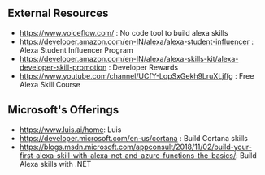 ## External Resources

* https://www.voiceflow.com/ : No code tool to build alexa skills
* https://developer.amazon.com/en-IN/alexa/alexa-student-influencer : Alexa Student Influencer Program
* https://developer.amazon.com/en-IN/alexa/alexa-skills-kit/alexa-developer-skill-promotion : Developer Rewards
* https://www.youtube.com/channel/UCfY-LopSxGekh9LruXLjffg : Free Alexa Skill Course

## Microsoft's Offerings
* https://www.luis.ai/home: Luis
* https://developer.microsoft.com/en-us/cortana :  Build Cortana skills
* https://blogs.msdn.microsoft.com/appconsult/2018/11/02/build-your-first-alexa-skill-with-alexa-net-and-azure-functions-the-basics/: Build Alexa skills with .NET

